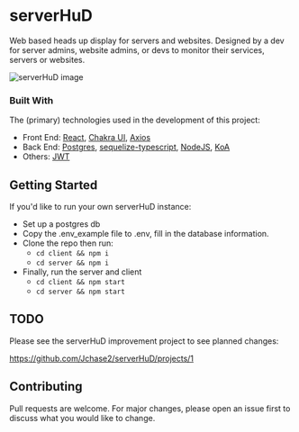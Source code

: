 # serverHuD
Web based heads up display for servers and websites. Designed by a dev for server admins, website admins, or devs 
to monitor their services, servers or websites. 

![serverHuD image](https://i.ibb.co/8D1Yc7Y/example-serverhud.png)

### Built With

The (primary) technologies used in the development of this project:

- Front End: [React](https://reactjs.org/), [Chakra UI](https://chakra-ui.com/), [Axios](https://axios-http.com/)
- Back End: [Postgres](https://www.postgresql.org/), [sequelize-typescript](https://www.npmjs.com/package/sequelize-typescript), [NodeJS](https://nodejs.org/en/), [KoA](https://koajs.com/)
- Others: [JWT](https://jwt.io/)

## Getting Started

If you'd like to run your own serverHuD instance: 

- Set up a postgres db
- Copy the .env_example file to .env, fill in the database information.
- Clone the repo then run: 
  - ```cd client && npm i```
  - ```cd server && npm i```
- Finally, run the server and client
  - ```cd client && npm start```
  - ```cd server && npm start```

## TODO

Please see the serverHuD improvement project to see planned changes:

https://github.com/Jchase2/serverHuD/projects/1

## Contributing
Pull requests are welcome. For major changes, please open an issue first to discuss what you would like to change.
